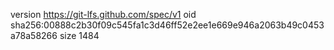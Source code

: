 version https://git-lfs.github.com/spec/v1
oid sha256:00888c2b30f09c545fa1c3d46ff52e2ee1e669e946a2063b49c0453a78a58266
size 1484
